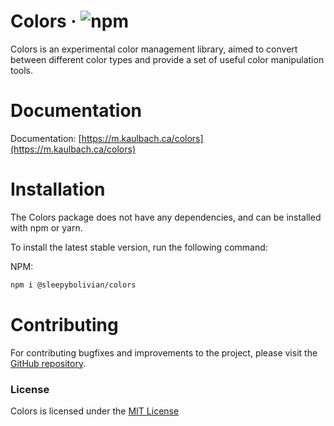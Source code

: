 # Colors · ![npm](https://img.shields.io/npm/v/%40sleepybolivian%2Fcolors)

Colors is an experimental color management library, aimed to convert between different color types and provide a set of useful color manipulation tools.

# Documentation

Documentation: [https://m.kaulbach.ca/colors](https://m.kaulbach.ca/colors)

# Installation

The Colors package does not have any dependencies, and can be installed with npm or yarn.

To install the latest stable version, run the following command:

NPM:

```bash
npm i @sleepybolivian/colors
```

# Contributing

For contributing bugfixes and improvements to the project, please visit the [GitHub repository](https://m.ca).

### License

Colors is licensed under the [MIT License]()
